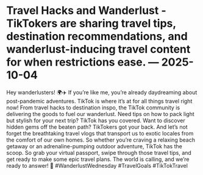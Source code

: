 # Travel Hacks and Wanderlust - TikTokers are sharing travel tips, destination recommendations, and wanderlust-inducing travel content for when restrictions ease. — 2025-10-04

Hey wanderlusters! 🌍✈️ If you’re like me, you’re already daydreaming about post-pandemic adventures. TikTok is where it’s at for all things travel right now! From travel hacks to destination inspo, the TikTok community is delivering the goods to fuel our wanderlust. Need tips on how to pack light but stylish for your next trip? TikTok has you covered. Want to discover hidden gems off the beaten path? TikTokers got your back. And let’s not forget the breathtaking travel vlogs that transport us to exotic locales from the comfort of our own homes. So whether you’re craving a relaxing beach getaway or an adrenaline-pumping outdoor adventure, TikTok has the scoop. So grab your virtual passport, swipe through those travel tips, and get ready to make some epic travel plans. The world is calling, and we’re ready to answer! 🌟 #WanderlustWednesday #TravelGoals #TikTokTravel